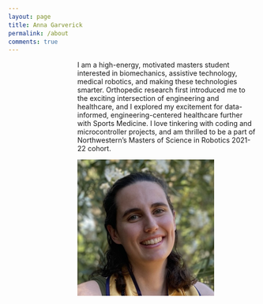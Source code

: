 ```yaml
---
layout: page
title: Anna Garverick
permalink: /about
comments: true
---
```


<div class="row justify-content-between">
<div style="margin-left: 10em;" class="col-md-8 pr-5">

<p>I am a high-energy, motivated masters student interested in biomechanics, assistive technology, medical robotics, and making these technologies smarter. Orthopedic research first introduced me to the exciting intersection of engineering and healthcare, and I explored my excitement for data-informed, engineering-centered healthcare further with Sports Medicine. I love tinkering with coding and microcontroller projects, and am thrilled to be a part of Northwestern’s Masters of Science in Robotics 2021-22 cohort.</p>

<img class="shadow-lg" src="assets/images/headshot.jpeg" width = "277" height = "277" alt="Headshot" style = "float:left" />

</div>
</div>
